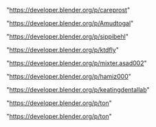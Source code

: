 "https://developer.blender.org/p/careprost"

"https://developer.blender.org/p/Amudtogal"

"https://developer.blender.org/p/sippibehl"

"https://developer.blender.org/p/ktdfly"

"https://developer.blender.org/p/mixter.asad002"

"https://developer.blender.org/p/hamiz000"

"https://developer.blender.org/p/keatingdentallab"

"https://developer.blender.org/p/ton"

 
"https://developer.blender.org/p/ton"


 
